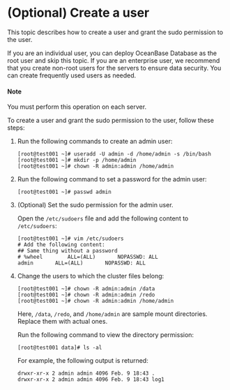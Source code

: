 # (Optional) Create a user

This topic describes how to create a user and grant the sudo permission to the user.

If you are an individual user, you can deploy OceanBase Database as the root user and skip this topic. If you are an enterprise user, we recommend that you create non-root users for the servers to ensure data security. You can create frequently used users as needed.

  <main id="notice" type='explain'>
    <h4>Note</h4>
    <p>You must perform this operation on each server. </p>
  </main>

To create a user and grant the sudo permission to the user, follow these steps:

1. Run the following commands to create an admin user:

   ```shell
   [root@test001 ~]# useradd -U admin -d /home/admin -s /bin/bash
   [root@test001 ~]# mkdir -p /home/admin
   [root@test001 ~]# chown -R admin:admin /home/admin
   ```

2. Run the following command to set a password for the admin user:

   ```shell
   [root@test001 ~]# passwd admin
   ```

3. (Optional) Set the sudo permission for the admin user.

   Open the `/etc/sudoers` file and add the following content to `/etc/sudoers`:

   ```shell
   [root@test001 ~]# vim /etc/sudoers
   # Add the following content:
   ## Same thing without a password
   # %wheel        ALL=(ALL)       NOPASSWD: ALL
   admin       ALL=(ALL)       NOPASSWD: ALL
   ```

4. Change the users to which the cluster files belong:

   ```shell
   [root@test001 ~]# chown -R admin:admin /data
   [root@test001 ~]# chown -R admin:admin /redo
   [root@test001 ~]# chown -R admin:admin /home/admin
   ```

   Here, `/data`, `/redo`, and `/home/admin` are sample mount directories. Replace them with actual ones.

   Run the following command to view the directory permission:

      ```shell
   [root@test001 data]# ls -al
   ```

   For example, the following output is returned:

   ```shell
   drwxr-xr-x 2 admin admin 4096 Feb. 9 18:43 .
   drwxr-xr-x 2 admin admin 4096 Feb. 9 18:43 log1